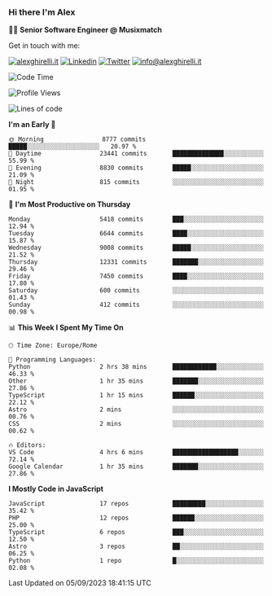 ### Hi there I'm Alex

👨‍💻 __Senior Software Engineer @ Musixmatch__

Get in touch with me:

[![alexghirelli.it](https://img.shields.io/static/v1?label=1gh.dev&message=%20&color=red&logo=&style=flat-square&logoColor=white)](https://1gh.dev/)
[![Linkedin](https://img.shields.io/static/v1?label=Linkedin&message=%20&color=blue&logo=Linkedin&style=flat-square&logoColor=white)](https://linkedin.com/in/alexghirelli)
[![Twitter](https://img.shields.io/static/v1?label=Twitter&message=%20&color=blue&logo=Twitter&style=flat-square&logoColor=white)](https://twitter.com/alexGhirelli)
[![info@alexghirelli.it](https://img.shields.io/static/v1?label=info@alexghirelli.it&message=%20&color=red&logo=gmail&style=flat-square&logoColor=white)](mailto:info@alexghirelli.it)

<!--START_SECTION:waka-->
![Code Time](http://img.shields.io/badge/Code%20Time-7%2C544%20hrs%2059%20mins-blue)

![Profile Views](http://img.shields.io/badge/Profile%20Views-0-blue)

![Lines of code](https://img.shields.io/badge/From%20Hello%20World%20I%27ve%20Written-112.7%20million%20lines%20of%20code-blue)

**I'm an Early 🐤** 

```text
🌞 Morning                8777 commits        █████░░░░░░░░░░░░░░░░░░░░   20.97 % 
🌆 Daytime                23441 commits       ██████████████░░░░░░░░░░░   55.99 % 
🌃 Evening                8830 commits        █████░░░░░░░░░░░░░░░░░░░░   21.09 % 
🌙 Night                  815 commits         ░░░░░░░░░░░░░░░░░░░░░░░░░   01.95 % 
```
📅 **I'm Most Productive on Thursday** 

```text
Monday                   5418 commits        ███░░░░░░░░░░░░░░░░░░░░░░   12.94 % 
Tuesday                  6644 commits        ████░░░░░░░░░░░░░░░░░░░░░   15.87 % 
Wednesday                9008 commits        █████░░░░░░░░░░░░░░░░░░░░   21.52 % 
Thursday                 12331 commits       ███████░░░░░░░░░░░░░░░░░░   29.46 % 
Friday                   7450 commits        ████░░░░░░░░░░░░░░░░░░░░░   17.80 % 
Saturday                 600 commits         ░░░░░░░░░░░░░░░░░░░░░░░░░   01.43 % 
Sunday                   412 commits         ░░░░░░░░░░░░░░░░░░░░░░░░░   00.98 % 
```


📊 **This Week I Spent My Time On** 

```text
🕑︎ Time Zone: Europe/Rome

💬 Programming Languages: 
Python                   2 hrs 38 mins       ████████████░░░░░░░░░░░░░   46.33 % 
Other                    1 hr 35 mins        ███████░░░░░░░░░░░░░░░░░░   27.86 % 
TypeScript               1 hr 15 mins        ██████░░░░░░░░░░░░░░░░░░░   22.12 % 
Astro                    2 mins              ░░░░░░░░░░░░░░░░░░░░░░░░░   00.76 % 
CSS                      2 mins              ░░░░░░░░░░░░░░░░░░░░░░░░░   00.62 % 

🔥 Editors: 
VS Code                  4 hrs 6 mins        ██████████████████░░░░░░░   72.14 % 
Google Calendar          1 hr 35 mins        ███████░░░░░░░░░░░░░░░░░░   27.86 % 
```

**I Mostly Code in JavaScript** 

```text
JavaScript               17 repos            █████████░░░░░░░░░░░░░░░░   35.42 % 
PHP                      12 repos            ██████░░░░░░░░░░░░░░░░░░░   25.00 % 
TypeScript               6 repos             ███░░░░░░░░░░░░░░░░░░░░░░   12.50 % 
Astro                    3 repos             ██░░░░░░░░░░░░░░░░░░░░░░░   06.25 % 
Python                   1 repo              █░░░░░░░░░░░░░░░░░░░░░░░░   02.08 % 
```




 Last Updated on 05/09/2023 18:41:15 UTC
<!--END_SECTION:waka-->
